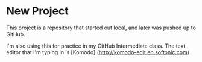 # New Project

This project is a repository that started out local, and later was pushed up to GitHub.

I'm also using this for practice in my GitHub Intermediate class. The text editor that I'm typing in is [Komodo] (http://komodo-edit.en.softonic.com)
